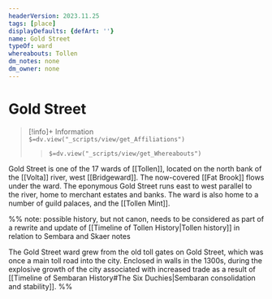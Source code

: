 ```yaml
---
headerVersion: 2023.11.25
tags: [place]
displayDefaults: {defArt: ''}
name: Gold Street
typeOf: ward
whereabouts: Tollen
dm_notes: none
dm_owner: none
---
```

# Gold Street
>[!info]+ Information  
> `$=dv.view("_scripts/view/get_Affiliations")`  
>> `$=dv.view("_scripts/view/get_Whereabouts")`

Gold Street is one of the 17 wards of [[Tollen]], located on the north bank of the [[Volta]] river, west [[Bridgeward]]. The now-covered [[Fat Brook]] flows under the ward. The eponymous Gold Street runs east to west parallel to the river, home to merchant estates and banks. The ward is also home to a number of guild palaces, and the [[Tollen Mint]]. 

%% note: possible history, but not canon, needs to be considered as part of a rewrite and update of [[Timeline of Tollen History|Tollen history]] in relation to Sembara and Skaer notes

The Gold Street ward grew from the old toll gates on Gold Street, which was once a main toll road into the city. Enclosed in walls in the 1300s, during the explosive growth of the city associated with increased trade as a result of [[Timeline of Sembaran History#The Six Duchies|Sembaran consolidation and stability]].
%%
